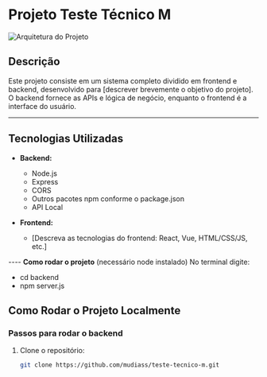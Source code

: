 # Projeto Teste Técnico M

![Arquitetura do Projeto](https://github.com/mudiass/teste-tecnico-m/issues/1#issue-3307900317)

## Descrição

Este projeto consiste em um sistema completo dividido em frontend e backend, desenvolvido para [descrever brevemente o objetivo do projeto]. O backend fornece as APIs e lógica de negócio, enquanto o frontend é a interface do usuário.

---

## Tecnologias Utilizadas

- **Backend:**
  - Node.js
  - Express
  - CORS
  - Outros pacotes npm conforme o package.json
  - API Local

- **Frontend:**
  - [Descreva as tecnologias do frontend: React, Vue, HTML/CSS/JS, etc.]

---- **Como rodar o projeto**
(necessário node instalado)
No terminal digite:
  - cd backend
  - npm server.js

## Como Rodar o Projeto Localmente

### Passos para rodar o backend

1. Clone o repositório:

   ```bash
   git clone https://github.com/mudiass/teste-tecnico-m.git
